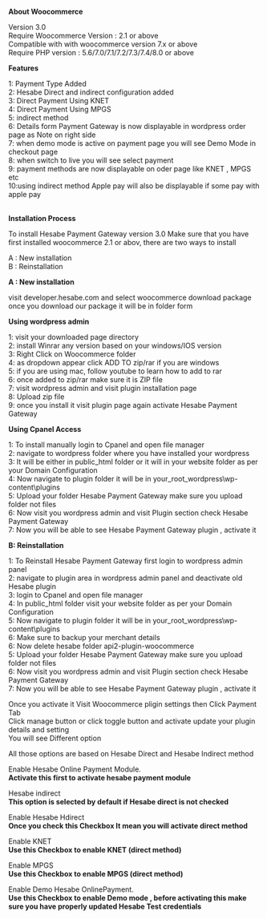 **About Woocommerce**

Version 3.0</br>
Require Woocommerce Version : 2.1 or above</br>
Compatible with with woocommerce version 7.x or above</br>
Require PHP version : 5.6/7.0/7.1/7.2/7.3/7.4/8.0 or above</br>

**Features**

1: Payment Type Added </br>
2: Hesabe Direct and indirect configuration added</br>
3: Direct Payment Using KNET</br>
4: Direct Payment Using MPGS</br>
5: indirect method </br>
6: Details form Payment Gateway is now displayable in wordpress order page as Note on right side</br>
7: when demo mode is active on payment page you will see Demo Mode in checkout page</br>
8: when switch to live you will see select payment </br>
9: payment methods are now displayable on oder page like KNET , MPGS etc</br>
10:using indirect method Apple pay will also be displayable if some pay with apple pay</br></br>


**Installation Process**

To install Hesabe Payment Gateway version 3.0 Make sure that you have first installed woocommerce 2.1 or abov, there are two ways to install </br>

A : New installation</br>
B : Reinstallation</br>

**A : New installation**

visit developer.hesabe.com and select woocommerce download package once you download our package it will be in folder form</br>

**Using wordpress admin**

1: visit your downloaded page directory </br>
2: install Winrar any version based on your windows/IOS version</br>
3: Right Click on Woocommerce folder </br>
4: as dropdown appear click ADD TO zip/rar if you are windows</br>
5: if you are using mac, follow youtube to learn how to add to rar</br>
6: once added to zip/rar make sure it is ZIP file</br>
7: visit wordpress admin and visit plugin installation page </br>
8: Upload zip file</br>
9: once you install it visit plugin page again activate Hesabe Payment Gateway </br>

**Using Cpanel Access**

1: To install manually login to Cpanel and open file manager</br>
2: navigate to wordpress folder where you have installed your wordpress </br>
3: It will be either in public_html folder or it will in your website folder as per your Domain Configuration</br>
4: Now navigate to plugin folder it will be in your_root_wordpress\wp-content\plugins</br>
5: Upload your folder Hesabe Payment Gateway make sure you upload folder not files </br>
6: Now visit you wordpress admin and visit Plugin section check Hesabe Payment Gateway </br>
7: Now you will be able to see Hesabe Payment Gateway plugin , activate it </br>

**B: Reinstallation**

1: To Reinstall Hesabe Payment Gateway first login to wordpress admin panel</br>
2: navigate to plugin area in wordpress admin panel and deactivate old Hesabe plugin</br>
3: login to Cpanel and open file manager</br>
4: In public_html folder visit  your website folder as per your Domain Configuration</br>
5: Now navigate to plugin folder it will be in your_root_wordpress\wp-content\plugins</br>
6: Make sure to backup your merchant details</br>
6: Now delete hesabe folder api2-plugin-woocommerce</br>
5: Upload your folder Hesabe Payment Gateway make sure you upload folder not files </br>
6: Now visit you wordpress admin and visit Plugin section check Hesabe Payment Gateway </br>
7: Now you will be able to see Hesabe Payment Gateway plugin , activate it </br>

Once you activate it Visit Woocommerce pligin settings then Click Payment Tab</br>
Click manage button or click toggle button and activate update your plugin details and setting </br>
You will see Different option </br>

All those options are based on Hesabe Direct and Hesabe Indirect method </br>

Enable Hesabe Online Payment Module. </br>
**Activate this first to activate hesabe payment module**</br>

Hesabe indirect</br>
**This option is selected by default if Hesabe direct is not checked**</br>

Enable Hesabe Hdirect</br>
**Once you check this Checkbox It mean you will activate direct method**</br>

Enable KNET</br>
**Use this Checkbox to enable KNET (direct method)**</br>

Enable MPGS</br>
**Use this Checkbox to enable MPGS (direct method)**</br>

Enable Demo Hesabe OnlinePayment.</br>
**Use this Checkbox to enable Demo mode , before activating this make sure you have properly updated Hesabe Test credentials**</br>

